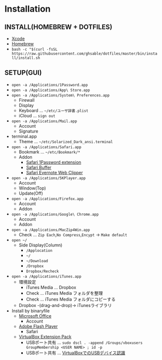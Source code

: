 # Installation
## INSTALL(HOMEBREW + DOTFILES)
- [Xcode](https://itunes.apple.com/jp/app/xcode/id497799835?mt=12)
- [Homebrew](https://brew.sh/index_ja.html)
- `bash -c "$(curl -fsSL https://raw.githubusercontent.com/ghsable/dotfiles/master/bin/install/install.sh`

## SETUP(GUI)
- `open -a /Applications/1Password.app`
- `open -a /Applications/App\ Store.app`
- `open -a /Applications/System\ Preferences.app`
  - Firewall
  - Display
  - Keyboard ... `~/etc/ユーザ辞書.plist`
  - iCloud ... `sign out`
- `open -a /Applications/Mail.app`
  - Account
  - Signature
- terminal.app
  - Theme ... `~/etc/Solarized_Dark_ansi.terminal`
- `open -a /Applications/Safari.app`
  - Bookmark ... `~/etc/Bookmark/*`
  - Addon
    - [Safari 1Password extension](https://safari-extensions.apple.com/details/?id=com.agilebits.onepassword4-safari-2BUA8C4S2C)
    - [Safari Buffer](https://safari-extensions.apple.com/details/?id=com.bufferapp.buffer-UYDA63C4EC)
    - [Safari Evernote Web Clipper](https://safari-extensions.apple.com/details/?id=com.evernote.safari.clipper-Q79WDW8YH9)
- `open -a /Applications/5KPlayer.app`
  - Account
  - Window(Top)
  - Update(Off)
- `open -a /Applications/Firefox.app`
  - Account
  - Addon
- `open -a /Applications/Google\ Chrome.app`
  - Account
  - Addon
- `open -a /Applications/MacZip4Win.app`
  - Check ... `Zip Each`,`No Compress`,`Encypt` -> `Make default`
- `open ~/`
  - Side Display(Column)
    - `/Applocation`
    - `~/`
    - `~/Download`
    - `/Dropbox`
    - `Dropbox/Recheck`
- `open -a /Applications/iTunes.app`
  - 環境設定
    - iTunes Media ... Dropbox
    - Check ... iTunes Media フォルダを整理
    - Check ... iTunes Media フォルダにコピーする
  - Dropbox -(drag-and-drop)-> iTunesライブラリ
- Install by binaryfile
  - [Microsoft Office](https://stores.office.com/myaccount/home.aspx?ms.officeurl=myaccount)
    - Account
  - [Adobe Flash Player](https://get.adobe.com/jp/flashplayer/)
    - Safari
  - [VirtualBox Extension Pack](https://www.virtualbox.org/wiki/Downloads)
    - USBポート共有 ... `sudo dscl . -append /Groups/vboxusers GroupMembership <USER NAME> ; id -p`
    - USBポート共有 ... [VirtualBoxでのUSBデバイス認識](https://qiita.com/civic/items/684c4b82428feb0c4ae1)
